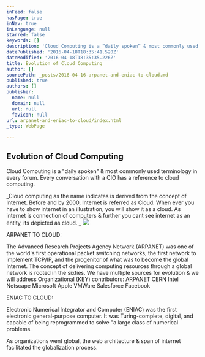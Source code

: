 ```yaml
---
inFeed: false
hasPage: true
inNav: true
inLanguage: null
starred: false
keywords: []
description: 'Cloud Computing is a “daily spoken” & most commonly used terminology in every forum. Every conversation with a CIO has a reference to cloud computing. '
datePublished: '2016-04-18T18:35:41.520Z'
dateModified: '2016-04-18T18:35:35.226Z'
title: Evolution of Cloud Computing
author: []
sourcePath: _posts/2016-04-16-arpanet-and-eniac-to-cloud.md
published: true
authors: []
publisher:
  name: null
  domain: null
  url: null
  favicon: null
url: arpanet-and-eniac-to-cloud/index.html
_type: WebPage

---
```

## Evolution of Cloud Computing

Cloud Computing is a "daily spoken" & most commonly used terminology in every forum. Every conversation with a CIO has a reference to cloud computing. 

_Cloud computing as the name indicates is derived from the concept of Internet. Before and by 2000, Internet is referred as Cloud. When ever you have to show internet in an illustration, you will show it as a cloud. As internet is connection of computers & further you cant see internet as an entity, its depicted as cloud. _
![](https://the-grid-user-content.s3-us-west-2.amazonaws.com/5d558a5a-8773-4ce6-bf59-b4299406d07b.jpg)

ARPANET TO CLOUD: 

The Advanced Research Projects Agency Network (ARPANET) was one of the world's first operational packet switching networks, the first network to implement TCP/IP, and the progenitor of what was to become the global Internet. The concept of delivering computing resources through a global network is rooted in the sixties. We have multiple sources for evolution & we will address Organizational (KEY) contributors: ARPANET CERN Intel Netscape Microsoft Apple VMWare Salesforce Facebook

ENIAC TO CLOUD:

Electronic Numerical Integrator and Computer (ENIAC) was the first electronic general-purpose computer. It was Turing-complete, digital, and capable of being reprogrammed to solve "a large class of numerical problems.

As organizations went global, the web architecture & span of internet facilitated the globalization process.